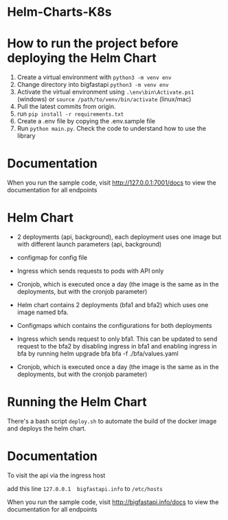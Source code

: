# Helm-Charts-K8s


# How to run the project before deploying the Helm Chart 

1. Create a virtual environment with `python3 -m venv env`
2. Change directory into bigfastapi `python3 -m venv env`
3. Activate the virtual environment using `.\env\bin\Activate.ps1` (windows) or `source /path/to/venv/bin/activate` (linux/mac)
4. Pull the latest commits from origin.
5. run `pip install -r requirements.txt`
6. Create a .env file by copying the .env.sample file
7. Run `python main.py`. Check the code to understand how to use the library


# Documentation

When you run the sample code, visit http://127.0.0.1:7001/docs to view the documentation for all endpoints

# Helm Chart

- 2 deployments (api, background), each deployment uses one image but with different launch parameters (api, background)
- configmap for config file
- Ingress which sends requests to pods with API only
- Cronjob, which is executed once a day (the image is the same as in the deployments, but with the cronjob parameter)


- Helm chart contains 2 deployments (bfa1 and bfa2) which uses one image named bfa.

- Configmaps which contains the configurations for both deployments

- Ingress which sends request to only bfa1. This can be updated to send request to the bfa2 by disabling ingress in bfa1 and enabling ingress in bfa by running helm upgrade bfa bfa -f ./bfa/values.yaml

- Cronjob, which is executed once a day (the image is the same as in the deployments, but with the cronjob parameter)

# Running the Helm Chart

There's a bash script `deploy.sh` to automate the build of the docker image and deploys the helm chart.


# Documentation
To visit the api via the ingress host

add this line  `127.0.0.1  bigfastapi.info` to `/etc/hosts`

When you run the sample code, visit http://bigfastapi.info/docs to view the documentation for all endpoints
